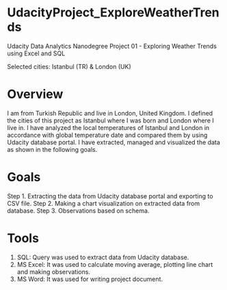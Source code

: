 # UdacityProject_ExploreWeatherTrends
Udacity Data Analytics Nanodegree Project 01 - Exploring Weather Trends using Excel and SQL

Selected cities: Istanbul (TR) & London (UK)

# Overview
I am from Turkish Republic and live in London, United Kingdom. I defined the cities of this project as Istanbul where I was born and London where I live in. I have analyzed the local temperatures of Istanbul and London in accordance with global temperature date and compared them by using Udacity database portal. I have extracted, managed and visualized the data as shown in the following goals.

# Goals
Step 1. Extracting the data from Udacity database portal and exporting to CSV file. Step 2. Making a chart visualization on extracted data from database.
Step 3. Observations based on schema.

# Tools
1. SQL: Query was used to extract data from Udacity database.
2. MS Excel: It was used to calculate moving average, plotting line chart and making
observations.
3. MS Word: It was used for writing project document.
